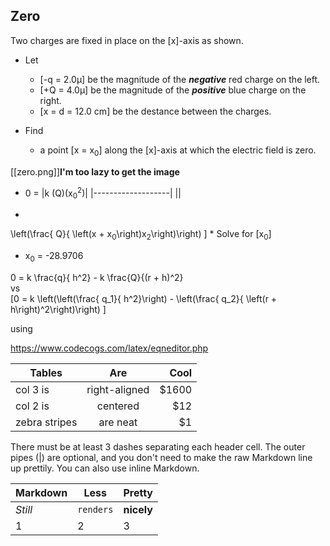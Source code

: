 ## Zero
Two charges are fixed in place on the \[x\]-axis as shown. 

* Let 
  * \[-q = 2.0&mu;\] be the magnitude of the ***negative*** red charge on the left.
  * \[+Q = 4.0&mu;\] be the magnitude of the ***positive*** blue charge on the right.
  * \[x = d = 12.0 cm\] be the destance between the charges.

* Find
  * a point \[x = x<sub>0</sub>\] along the \[x\]-axis at which the electric field is zero.

[[zero.png]]**I'm too lazy to get the image**

* 0 =
|k (Q)(x<sub>0</sub><sup>2</sup>)|
|-------------------|
||
-

\left(\frac{ Q}{ \left(x + x<sub>0</sub>\right)x<sub>2</sub>\right)\right) \]
      * Solve for \[x<sub>0</sub>\]
* x<sub>0</sub> = -28.9706


0 = k \frac{q}{ h^2} - k \frac{Q}{(r + h)^2}  
vs  
\[0 = k \left(\left(\frac{ q_1}{ h^2}\right) - \left(\frac{ q_2}{ \left(r + h\right)^2\right)\right) \]

using

https://www.codecogs.com/latex/eqneditor.php


| Tables        | Are           | Cool  |
| ------------- |:-------------:| -----:|
| col 3 is      | right-aligned | $1600 |
| col 2 is      | centered      |   $12 |
| zebra stripes | are neat      |    $1 |

There must be at least 3 dashes separating each header cell.
The outer pipes (|) are optional, and you don't need to make the 
raw Markdown line up prettily. You can also use inline Markdown.

Markdown | Less | Pretty
--- | --- | ---
*Still* | `renders` | **nicely**
1 | 2 | 3
